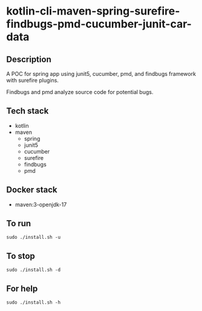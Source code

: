 # kotlin-cli-maven-spring-surefire-findbugs-pmd-cucumber-junit-car-data

## Description
A POC for spring app using junit5, cucumber,
pmd, and findbugs framework with surefire plugins.

Findbugs and pmd analyze source code for
potential bugs.

## Tech stack
- kotlin
- maven
  - spring
  - junit5
  - cucumber
  - surefire
  - findbugs
  - pmd

## Docker stack
- maven:3-openjdk-17

## To run
`sudo ./install.sh -u`

## To stop
`sudo ./install.sh -d`

## For help
`sudo ./install.sh -h`
